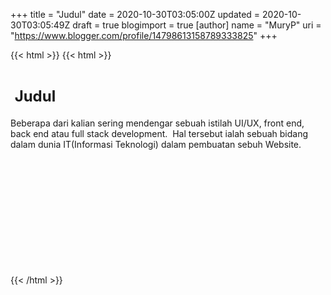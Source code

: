 +++
title = "Judul"
date = 2020-10-30T03:05:00Z
updated = 2020-10-30T03:05:49Z
draft = true
blogimport = true 
[author]
	name = "MuryP"
	uri = "https://www.blogger.com/profile/14798613158789333825"
+++

{{< html >}}
{{< html >}}
<h1 style="text-align: left;">&nbsp;<span style="font-size: x-large;">Judul</span></h1><p style="text-align: left;">Beberapa dari kalian sering mendengar sebuah istilah UI/UX, front end, back end atau full stack development.&nbsp; Hal tersebut ialah sebuah bidang dalam dunia IT(Informasi Teknologi) dalam pembuatan sebuh Website.</p><p style="text-align: left;"><br /></p><p><br /></p><p><br /></p><p><br /></p><p><br /></p><p><br /></p>
{{< /html >}}
